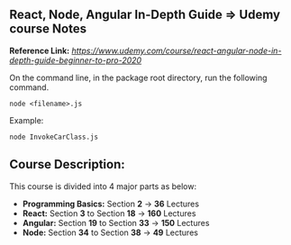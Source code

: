 ## React, Node, Angular In-Depth Guide => Udemy course Notes

**Reference Link:** *https://www.udemy.com/course/react-angular-node-in-depth-guide-beginner-to-pro-2020*

On the command line, in the package root directory, run the following command.
```node
node <filename>.js
```
Example:
```node
node InvokeCarClass.js
```

Course Description:
-------------------
This course is divided into 4 major parts as below:
* **Programming Basics:** Section **2** -> **36** Lectures
* **React:** Section **3** to Section **18** -> **160** Lectures
* **Angular:** Section **19** to Section **33** -> **150** Lectures
* **Node:** Section **34** to Section **38** -> **49** Lectures
